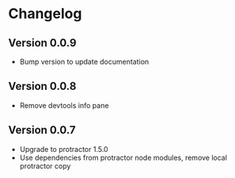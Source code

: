 # Changelog

## Version 0.0.9

* Bump version to update documentation

## Version 0.0.8

* Remove devtools info pane

## Version 0.0.7

* Upgrade to protractor 1.5.0
* Use dependencies from protractor node modules, remove local protractor copy
